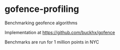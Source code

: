 # gofence-profiling
Benchmarking geofence algorithms

Implementation at https://github.com/buckhx/gofence

Benchmarks are run for 1 million points in NYC
